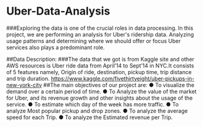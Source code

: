 # Uber-Data-Analysis

###Exploring the data is one of the crucial roles in data processing. In this project, we are performing an analysis for Uber's ridership data. Analyzing usage patterns and determining where we should offer or focus Uber services also plays a predominant role.

##Data Description:
###The data that we got is from Kaggle site and other AWS
resources is Uber ride data from April’14 to Sept’14 in NYC.It consists of 5 features
namely, Origin of ride, destination, pickup time, trip distance and trip duration.
https://www.kaggle.com/fivethirtyeight/uber-pickups-in-new-york-city
##The main objectives of our project are:
● To visualize the demand over a certain period of time.
● To Analyze the value of the market for Uber, and its revenue growth and other
insights about the usage of the service.
● To estimate which day of the week has more traffic.
● To analyze Most popular pickup and drop zones.
● To analyze the average speed for each Trip.
● To analyze the Estimated revenue per Trip.
